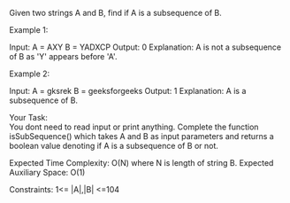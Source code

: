 Given two strings A and B, find if A is a subsequence of B.

Example 1:

Input:
A = AXY 
B = YADXCP
Output: 0 
Explanation: A is not a subsequence of B
as 'Y' appears before 'A'.
 

Example 2:

Input:
A = gksrek
B = geeksforgeeks
Output: 1
Explanation: A is a subsequence of B.
 

Your Task:  
You dont need to read input or print anything. Complete the function isSubSequence() which takes A and B as input parameters and returns a boolean value denoting if A is a subsequence of B or not. 

 

Expected Time Complexity: O(N) where N is length of string B.
Expected Auxiliary Space: O(1)


Constraints:
1<= |A|,|B| <=104

